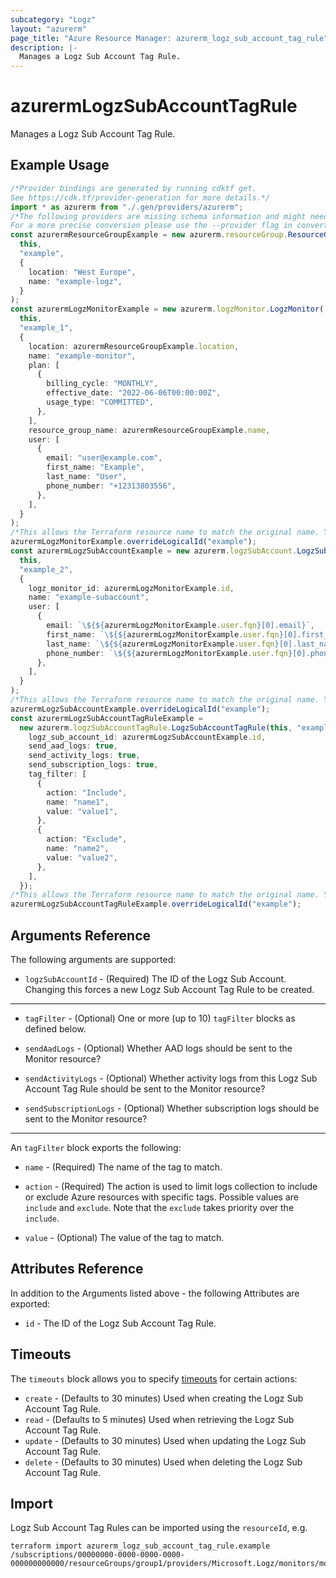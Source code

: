 ```yaml
---
subcategory: "Logz"
layout: "azurerm"
page_title: "Azure Resource Manager: azurerm_logz_sub_account_tag_rule"
description: |-
  Manages a Logz Sub Account Tag Rule.
---
```


# azurermLogzSubAccountTagRule

Manages a Logz Sub Account Tag Rule.

## Example Usage

```typescript
/*Provider bindings are generated by running cdktf get.
See https://cdk.tf/provider-generation for more details.*/
import * as azurerm from "./.gen/providers/azurerm";
/*The following providers are missing schema information and might need manual adjustments to synthesize correctly: azurerm.
For a more precise conversion please use the --provider flag in convert.*/
const azurermResourceGroupExample = new azurerm.resourceGroup.ResourceGroup(
  this,
  "example",
  {
    location: "West Europe",
    name: "example-logz",
  }
);
const azurermLogzMonitorExample = new azurerm.logzMonitor.LogzMonitor(
  this,
  "example_1",
  {
    location: azurermResourceGroupExample.location,
    name: "example-monitor",
    plan: [
      {
        billing_cycle: "MONTHLY",
        effective_date: "2022-06-06T00:00:00Z",
        usage_type: "COMMITTED",
      },
    ],
    resource_group_name: azurermResourceGroupExample.name,
    user: [
      {
        email: "user@example.com",
        first_name: "Example",
        last_name: "User",
        phone_number: "+12313803556",
      },
    ],
  }
);
/*This allows the Terraform resource name to match the original name. You can remove the call if you don't need them to match.*/
azurermLogzMonitorExample.overrideLogicalId("example");
const azurermLogzSubAccountExample = new azurerm.logzSubAccount.LogzSubAccount(
  this,
  "example_2",
  {
    logz_monitor_id: azurermLogzMonitorExample.id,
    name: "example-subaccount",
    user: [
      {
        email: `\${${azurermLogzMonitorExample.user.fqn}[0].email}`,
        first_name: `\${${azurermLogzMonitorExample.user.fqn}[0].first_name}`,
        last_name: `\${${azurermLogzMonitorExample.user.fqn}[0].last_name}`,
        phone_number: `\${${azurermLogzMonitorExample.user.fqn}[0].phone_number}`,
      },
    ],
  }
);
/*This allows the Terraform resource name to match the original name. You can remove the call if you don't need them to match.*/
azurermLogzSubAccountExample.overrideLogicalId("example");
const azurermLogzSubAccountTagRuleExample =
  new azurerm.logzSubAccountTagRule.LogzSubAccountTagRule(this, "example_3", {
    logz_sub_account_id: azurermLogzSubAccountExample.id,
    send_aad_logs: true,
    send_activity_logs: true,
    send_subscription_logs: true,
    tag_filter: [
      {
        action: "Include",
        name: "name1",
        value: "value1",
      },
      {
        action: "Exclude",
        name: "name2",
        value: "value2",
      },
    ],
  });
/*This allows the Terraform resource name to match the original name. You can remove the call if you don't need them to match.*/
azurermLogzSubAccountTagRuleExample.overrideLogicalId("example");

```

## Arguments Reference

The following arguments are supported:

* `logzSubAccountId` - (Required) The ID of the Logz Sub Account. Changing this forces a new Logz Sub Account Tag Rule to be created.

***

*   `tagFilter` - (Optional) One or more (up to 10) `tagFilter` blocks as defined below.

*   `sendAadLogs` - (Optional) Whether AAD logs should be sent to the Monitor resource?

*   `sendActivityLogs` - (Optional) Whether activity logs from this Logz Sub Account Tag Rule should be sent to the Monitor resource?

*   `sendSubscriptionLogs` - (Optional) Whether subscription logs should be sent to the Monitor resource?

***

An `tagFilter` block exports the following:

*   `name` - (Required) The name of the tag to match.

*   `action` - (Required) The action is used to limit logs collection to include or exclude Azure resources with specific tags. Possible values are `include` and `exclude`. Note that the `exclude` takes priority over the `include`.

*   `value` - (Optional) The value of the tag to match.

## Attributes Reference

In addition to the Arguments listed above - the following Attributes are exported:

* `id` - The ID of the Logz Sub Account Tag Rule.

## Timeouts

The `timeouts` block allows you to specify [timeouts](https://www.terraform.io/language/resources/syntax#operation-timeouts) for certain actions:

* `create` - (Defaults to 30 minutes) Used when creating the Logz Sub Account Tag Rule.
* `read` - (Defaults to 5 minutes) Used when retrieving the Logz Sub Account Tag Rule.
* `update` - (Defaults to 30 minutes) Used when updating the Logz Sub Account Tag Rule.
* `delete` - (Defaults to 30 minutes) Used when deleting the Logz Sub Account Tag Rule.

## Import

Logz Sub Account Tag Rules can be imported using the `resourceId`, e.g.

```console
terraform import azurerm_logz_sub_account_tag_rule.example /subscriptions/00000000-0000-0000-0000-000000000000/resourceGroups/group1/providers/Microsoft.Logz/monitors/monitor1/accounts/subAccount1/tagRules/ruleSet1
```
